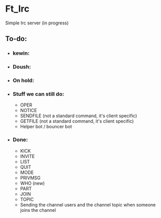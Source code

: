 # Ft_Irc
Simple Irc server (in progress)


## To-do:
- ### kewin:

- ### Doush:
     
- ### On hold:

- ### Stuff we can still do:
  - OPER
  - NOTICE
  - SENDFILE (not a standard command, it's client specific)
  - GETFILE (not a standard command, it's client specific)
  - Helper bot / bouncer bot

- ### Done:
  - KICK
  - INVITE
  - LIST
  - QUIT
  - MODE
  - PRIVMSG
  - WHO (new)
  - PART
  - JOIN
  - TOPIC
  - Sending the channel users and the channel topic when someone joins the channel